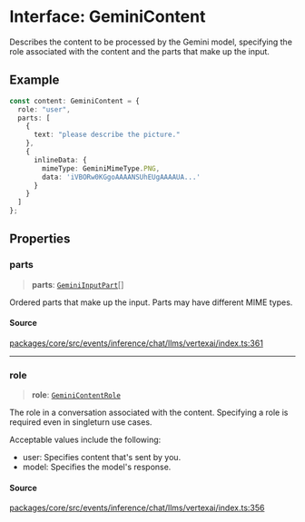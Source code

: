 # Interface: GeminiContent

Describes the content to be processed by the Gemini model, specifying the role
associated with the content and the parts that make up the input.

## Example

```typescript
const content: GeminiContent = {
  role: "user",
  parts: [
    {
      text: "please describe the picture."
    },
    {
      inlineData: {
        mimeType: GeminiMimeType.PNG,
        data: 'iVBORw0KGgoAAAANSUhEUgAAAAUA...'
      }
    }
  ]
};
```

## Properties

### parts

> **parts**: [`GeminiInputPart`](GeminiInputPart.md)[]

Ordered parts that make up the input. Parts may have different MIME types.

#### Source

[packages/core/src/events/inference/chat/llms/vertexai/index.ts:361](https://github.com/VictorS67/encre/blob/42c3bddca4be2d23ad959c1c99381eefbf43789c/packages/core/src/events/inference/chat/llms/vertexai/index.ts#L361)

***

### role

> **role**: [`GeminiContentRole`](../type-aliases/GeminiContentRole.md)

The role in a conversation associated with the content. Specifying a
role is required even in singleturn use cases.

Acceptable values include the following:
- user: Specifies content that's sent by you.
- model: Specifies the model's response.

#### Source

[packages/core/src/events/inference/chat/llms/vertexai/index.ts:356](https://github.com/VictorS67/encre/blob/42c3bddca4be2d23ad959c1c99381eefbf43789c/packages/core/src/events/inference/chat/llms/vertexai/index.ts#L356)
